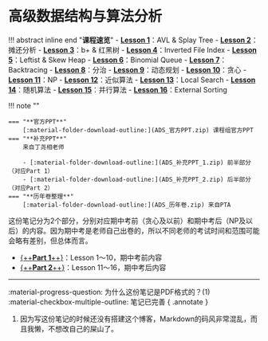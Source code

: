 # **高级数据结构与算法分析**

!!! abstract inline end "**课程速览**"
    - [**Lesson 1**](ADS_Part1.pdf)：AVL & Splay Tree
    - [**Lesson 2**](ADS_Part1.pdf)：摊还分析
    - [**Lesson 3**](ADS_Part1.pdf)：b+ & 红黑树
    - [**Lesson 4**](ADS_Part1.pdf)：Inverted File Index
    - [**Lesson 5**](ADS_Part1.pdf)：Leftist & Skew Heap
    - [**Lesson 6**](ADS_Part1.pdf)：Binomial Queue
    - [**Lesson 7**](ADS_Part1.pdf)：Backtracing
    - [**Lesson 8**](ADS_Part1.pdf)：分治
    - [**Lesson 9**](ADS_Part1.pdf)：动态规划
    - [**Lesson 10**](ADS_Part1.pdf)：贪心
    - [**Lesson 11**](ADS_Part2.pdf)：NP
    - [**Lesson 12**](ADS_Part2.pdf)：近似算法
    - [**Lesson 13**](ADS_Part2.pdf)：Local Search
    - [**Lesson 14**](ADS_Part2.pdf)：随机算法
    - [**Lesson 15**](ADS_Part2.pdf)：并行算法
    - [**Lesson 16**](ADS_Part2.pdf)：External Sorting

!!! note ""    
    
    === "**官方PPT**"
        [:material-folder-download-outline:](ADS_官方PPT.zip) 课程组官方PPT
    === "**补充PPT**"
        来自丁尧相老师

        - [:material-folder-download-outline:](ADS_补充PPT_1.zip) 前半部分（对应Part 1）
        - [:material-folder-download-outline:](ADS_补充PPT_2.zip) 后半部分（对应Part 2）
    === "**历年卷整理**"
        [:material-folder-download-outline:](ADS_历年卷.zip) 来自PTA

这份笔记分为2个部分，分别对应期中考前（贪心及以前）和期中考后（NP及以后）的内容。因为期中考是老师自己出卷的，所以不同老师的考试时间和范围可能会略有差别，但总体而言。

- [{++**Part 1**++}](ADS_Part1.pdf)：Lesson 1～10，期中考前内容
- [{++**Part 2**++}](ADS_Part2.pdf)：Lesson 11～16，期中考后内容

****

:material-progress-question: 为什么这份笔记是PDF格式的？(1)<br />
:material-checkbox-multiple-outline: 笔记已完善
{ .annotate }

1. 因为写这份笔记的时候还没有搭建这个博客，Markdown的码风非常混乱，而且我懒，不想改自己的屎山了。